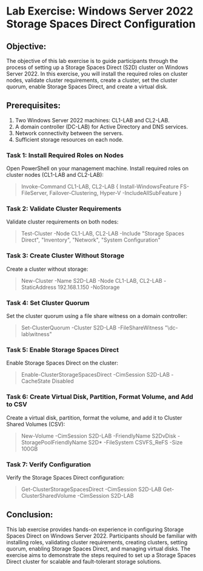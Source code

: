# Lab Exercise: Windows Server 2022 Storage Spaces Direct Configuration
## Objective:
The objective of this lab exercise is to guide participants through the process of setting up a Storage Spaces Direct (S2D) cluster on Windows Server 2022. In this exercise, you will install the required roles on cluster nodes, validate cluster requirements, create a cluster, set the cluster quorum, enable Storage Spaces Direct, and create a virtual disk.

## Prerequisites:

1. Two Windows Server 2022 machines: CL1-LAB and CL2-LAB.
2. A domain controller (DC-LAB) for Active Directory and DNS services.
3. Network connectivity between the servers.
4. Sufficient storage resources on each node.

### Task 1: Install Required Roles on Nodes

Open PowerShell on your management machine.
Install required roles on cluster nodes (CL1-LAB and CL2-LAB):

> Invoke-Command CL1-LAB, CL2-LAB { Install-WindowsFeature FS-FileServer, Failover-Clustering, Hyper-V -IncludeAllSubFeature }

### Task 2: Validate Cluster Requirements

Validate cluster requirements on both nodes:

> Test-Cluster -Node CL1-LAB, CL2-LAB -Include "Storage Spaces Direct", "Inventory", "Network", "System Configuration"

### Task 3: Create Cluster Without Storage

Create a cluster without storage:

> New-Cluster -Name S2D-LAB -Node CL1-LAB, CL2-LAB -StaticAddress 192.168.1.150 -NoStorage

### Task 4: Set Cluster Quorum

Set the cluster quorum using a file share witness on a domain controller:

> Set-ClusterQuorum -Cluster S2D-LAB -FileShareWitness "\\dc-lab\witness"

### Task 5: Enable Storage Spaces Direct

Enable Storage Spaces Direct on the cluster:

> Enable-ClusterStorageSpacesDirect -CimSession S2D-LAB -CacheState Disabled

### Task 6: Create Virtual Disk, Partition, Format Volume, and Add to CSV

Create a virtual disk, partition, format the volume, and add it to Cluster Shared Volumes (CSV):

> New-Volume -CimSession S2D-LAB -FriendlyName S2DvDisk -StoragePoolFriendlyName S2D* -FileSystem CSVFS_ReFS -Size 100GB

### Task 7: Verify Configuration

Verify the Storage Spaces Direct configuration:

> Get-ClusterStorageSpacesDirect -CimSession S2D-LAB
> Get-ClusterSharedVolume -CimSession S2D-LAB



## Conclusion:

This lab exercise provides hands-on experience in configuring Storage Spaces Direct on Windows Server 2022. Participants should be familiar with installing roles, validating cluster requirements, creating clusters, setting quorum, enabling Storage Spaces Direct, and managing virtual disks. The exercise aims to demonstrate the steps required to set up a Storage Spaces Direct cluster for scalable and fault-tolerant storage solutions.







